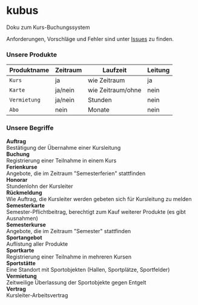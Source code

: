# kubus
Doku zum Kurs-Buchungssystem

Anforderungen, Vorschläge und Fehler sind unter [Issues](https://github.com/robogito/kubus/issues) zu finden.  
### Unsere Produkte
|Produktname|Zeitraum|Laufzeit|Leitung|
|-----------|--------|--------|-------|
|`Kurs`|ja|wie Zeitraum|ja|
|`Karte`|ja/nein|wie Zeitraum/ohne|nein|
|`Vermietung`|ja/nein|Stunden|nein|
|`Abo`|nein|Monate|nein|

### Unsere Begriffe
**Auftrag**  
Bestätigung der Übernahme einer Kursleitung  
**Buchung**  
Registrierung einer Teilnahme in einem Kurs  
**Ferienkurse**  
Angebote, die im Zeitraum "Semesterferien" stattfinden  
**Honorar**  
Stundenlohn der Kursleiter  
**Rückmeldung**  
Wie Auftrag, die Kursleiter werden gebeten sich für Kursleitung zu melden  
**Semesterkarte**  
Semester-Pflichtbeitrag, berechtigt zum Kauf weiterer Produkte (es gibt Ausnahmen)  
**Semesterkurse**  
Angebote, die im Zeitraum "Semester" stattfinden  
**Sportangebot**  
Auflistung aller Produkte  
**Sportkarte**  
Registrierung einer Teilnahme in mehreren Kursen  
**Sportstätte**  
Eine Standort mit Sportobjekten (Hallen, Sportplätze, Sportfelder)  
**Vermietung**  
Zeitweilige Überlassung der Sportobjekte gegen Entgelt  
**Vertrag**  
Kursleiter-Arbeitsvertrag
